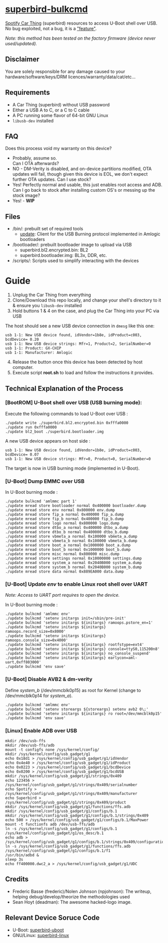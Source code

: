 # [superbird-bulkcmd](https://github.com/frederic/superbird-bulkcmd)

[Spotify Car Thing](https://carthing.spotify.com/) (superbird) resources to access U-Boot shell over USB. No bug exploited, not a bug, it is a ["feature"](https://miro.medium.com/max/1200/1*KDfUqn6c66axcbsTPPWSpQ.jpeg).

*Note: this method has been tested on the factory firmware (device never used/updated).*

## Disclaimer
You are solely responsible for any damage caused to your hardware/software/keys/DRM licences/warranty/data/cat/etc...

## Requirements
- A Car Thing (superbird) without USB password
- Either a USB A to C, or a C to C cable
- A PC running some flavor of 64-bit GNU Linux
- `libusb-dev` installed

## FAQ
Does this process void my warranty on this device?
- Probably, assume so.                                                                                              
Can I OTA afterwards?
- NO - DM-Verity is disabled, and on-device partitions modified, OTA updates will fail, though given this device is EOL, we don't expect further OTA updates.
Can I use stock?
- Yes! Perfectly normal and usable, this just enables root access and ADB.
Can I go back to stock after installing custom OS's or messing up the stock image?
- Yes! - **WIP**

## Files
- /bin/: prebuilt set of required tools
  - [update](https://github.com/khadas/utils/blob/master/aml-flash-tool/tools/linux-x86/update): Client for the USB Burning protocol implemented in Amlogic bootloaders
- /bootloader/: prebuilt bootloader image to upload via USB
  - superbird.bl2.encrypted.bin: BL2
  - superbird.bootloader.img: BL3x, DDR, etc. 
- /scripts/: Scripts used to simplify interacting with the devices

# Guide
1. Unplug the Car Thing from everything
2. Clone/Download this repo locally, and change your shell's directory to it & ensure you `libusb-dev` installed
3. Hold buttons 1 & 4 on the case, and plug the Car Thing into your PC via USB

The host should see a new USB device connection in `dmesg` like this one:
```text
usb 1-1: New USB device found, idVendor=1b8e, idProduct=c003, bcdDevice= 0.20
usb 1-1: New USB device strings: Mfr=1, Product=2, SerialNumber=0
usb 1-1: Product: GX-CHIP
usb 1-1: Manufacturer: Amlogic
```
4. Release the button once this device has been detected by host computer.
5. Execute script **root&#46;sh** to load and follow the instructions it provides.

## Technical Explanation of the Process

### [BootROM] U-Boot shell over USB (USB burning mode):
Execute the following commands to load U-Boot over USB :
```
./update write ./superbird.bl2.encrypted.bin 0xfffa0000
./update run 0xfffa0000
./update bl2_boot ./superbird.bootloader.img
```
A new USB device appears on host side :
```
usb 1-1: New USB device found, idVendor=1b8e, idProduct=c003, bcdDevice= 0.07
usb 1-1: New USB device strings: Mfr=0, Product=0, SerialNumber=0
````
The target is now in USB burning mode (implemented in U-Boot).

### [U-Boot] Dump EMMC over USB
In U-Boot burning mode :
```shell
./update bulkcmd 'amlmmc part 1'
./update mread store bootloader normal 0x400000 bootloader.dump
./update mread store env normal 0x800000 env.dump
./update mread store fip_a normal 0x400000 fip_a.dump
./update mread store fip_b normal 0x400000 fip_b.dump
./update mread store logo normal 0x800000 logo.dump
./update mread store dtbo_a normal 0x400000 dtbo_a.dump
./update mread store dtbo_b normal 0x400000 dtbo_b.dump
./update mread store vbmeta_a normal 0x100000 vbmeta_a.dump
./update mread store vbmeta_b normal 0x100000 vbmeta_b.dump
./update mread store boot_a normal 0x1000000 boot_a.dump
./update mread store boot_b normal 0x1000000 boot_b.dump
./update mread store misc normal 0x800000 misc.dump
./update mread store settings normal 0x10000000 settings.dump
./update mread store system_a normal 0x2040B000 system_a.dump
./update mread store system_b normal 0x2040B000 system_b.dump
./update mread store data normal 0x889EA000 data.dump
```

### [U-Boot] Update *env* to enable Linux root shell over UART
*Note: Access to UART port requires to open the device.*

In U-Boot burning mode :
```shell
./update bulkcmd 'amlmmc env'
./update bulkcmd 'setenv initargs init=/sbin/pre-init'
./update bulkcmd 'setenv initargs ${initargs} ramoops.pstore_en=1'
./update bulkcmd 'setenv initargs ${initargs} ramoops.record_size=0x8000'
./update bulkcmd 'setenv initargs ${initargs} ramoops.console_size=0x4000'
./update bulkcmd 'setenv initargs ${initargs} rootfstype=ext4'
./update bulkcmd 'setenv initargs ${initargs} console=ttyS0,115200n8'
./update bulkcmd 'setenv initargs ${initargs} no_console_suspend'
./update bulkcmd 'setenv initargs ${initargs} earlycon=aml-uart,0xff803000'
./update bulkcmd 'env save'
```

### [U-Boot] Disable AVB2 & dm-verity
Define *system_b* (/dev/mmcblk0p15) as root for Kernel (change to /dev/mmcblk0p14 for *system_a*).
```shell
./update bulkcmd 'amlmmc env'
./update bulkcmd 'setenv storeargs ${storeargs} setenv avb2 0\;'
./update bulkcmd 'setenv initargs ${initargs} ro root=/dev/mmcblk0p15'
./update bulkcmd 'env save'
```

### [Linux] Enable ADB over USB
```shell
mkdir /dev/usb-ffs
mkdir /dev/usb-ffs/adb
mount -t configfs none /sys/kernel/config/
mkdir /sys/kernel/config/usb_gadget/g1
echo 0x18d1 > /sys/kernel/config/usb_gadget/g1/idVendor
echo 0x4e40 > /sys/kernel/config/usb_gadget/g1/idProduct
echo 0x0223 > /sys/kernel/config/usb_gadget/g1/bcdDevice
echo 0x0200 > /sys/kernel/config/usb_gadget/g1/bcdUSB
mkdir /sys/kernel/config/usb_gadget/g1/strings/0x409
echo 123456 > /sys/kernel/config/usb_gadget/g1/strings/0x409/serialnumber
echo Spotify > /sys/kernel/config/usb_gadget/g1/strings/0x409/manufacturer
echo Superbird > /sys/kernel/config/usb_gadget/g1/strings/0x409/product
mkdir /sys/kernel/config/usb_gadget/g1/functions/ffs.adb
mkdir /sys/kernel/config/usb_gadget/g1/configs/b.1
mkdir /sys/kernel/config/usb_gadget/g1/configs/b.1/strings/0x409
echo 500 > /sys/kernel/config/usb_gadget/g1/configs/b.1/MaxPower
mount -t functionfs adb /dev/usb-ffs/adb
ln -s /sys/kernel/config/usb_gadget/g1/configs/b.1 /sys/kernel/config/usb_gadget/g1/os_desc/b.1
echo adb > /sys/kernel/config/usb_gadget/g1/configs/b.1/strings/0x409/configuration 
ln -s /sys/kernel/config/usb_gadget/g1/functions/ffs.adb /sys/kernel/config/usb_gadget/g1/configs/b.1/f1
/usr/bin/adbd &
sleep 3s
echo ff400000.dwc2_a > /sys/kernel/config/usb_gadget/g1/UDC
```

## Credits
- Frederic Basse (frederic)/Nolen Johnson (npjohnson): The writeup, helping debug/develop/theorize the methodologies used
- Sean Hoyt (deadman): The awesome hacked-logo image.

## Relevant Device Soruce Code
- U-Boot: [superbird-uboot](https://github.com/spsgsb/uboot/tree/buildroot-openlinux-201904-g12a)
- GNU/Linux: [superbird-linux](https://github.com/spsgsb/kernel-common)
